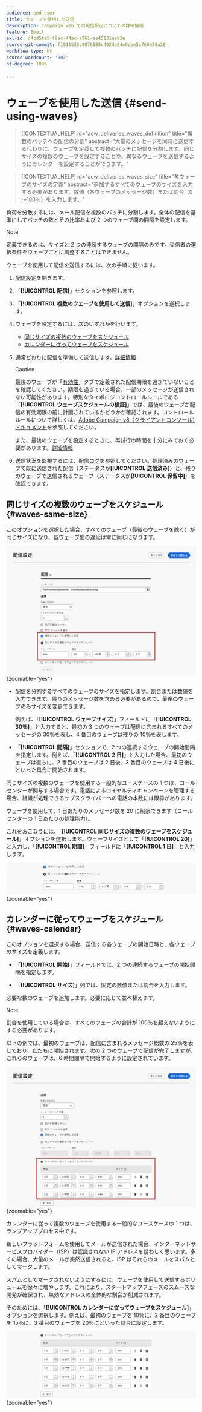 ```yaml
---
audience: end-user
title: ウェーブを使用した送信
description: Campaign web での配信設定についての詳細情報
feature: Email
exl-id: d4cd5fe5-f9ac-44ac-a961-ae45131aeb3e
source-git-commit: f1911523c9076188c492da24e0cbe5c760e58a28
workflow-type: ht
source-wordcount: '803'
ht-degree: 100%

---
```


# ウェーブを使用した送信 {#send-using-waves}

>[!CONTEXTUALHELP]
>id="acw_deliveries_waves_definition"
>title="複数のバッチへの配信の分割"
>abstract="大量のメッセージを同時に送信する代わりに、ウェーブを定義して複数のバッチに配信を分割します。同じサイズの複数のウェーブを設定することや、異なるウェーブを送信するようにカレンダーを設定することができます。"

>[!CONTEXTUALHELP]
>id="acw_deliveries_waves_size"
>title="各ウェーブのサイズの定義"
>abstract="追加するすべてのウェーブのサイズを入力する必要があります。数値（各ウェーブのメッセージ数）または割合（0～100％）を入力します。"

負荷を分散するには、メール配信を複数のバッチに分割します。全体の配信を基準にしてバッチの数とその比率および 2 つのウェーブ間の間隔を設定します。

>[!NOTE]
>
>定義できるのは、サイズと 2 つの連続するウェーブの間隔のみです。受信者の選択条件をウェーブごとに調整することはできません。

ウェーブを使用して配信を送信するには、次の手順に従います。

1. [配信設定](delivery-settings.md#retries)を開きます。

1. 「**[!UICONTROL 配信]**」セクションを参照します。

1. 「**[!UICONTROL 複数のウェーブを使用して送信]**」オプションを選択します。

1. ウェーブを設定するには、次のいずれかを行います。

   * [同じサイズの複数のウェーブをスケジュール](#waves-same-size)
   * [カレンダーに従ってウェーブをスケジュール](#waves-calendar)

1. 通常どおりに配信を準備して送信します。[詳細情報](../msg/gs-deliveries.md)

   >[!CAUTION]
   >
   >最後のウェーブが「[有効性](delivery-settings.md#validity)」タブで定義された配信期限を過ぎていないことを確認してください。期限を過ぎている場合、一部のメッセージが送信されない可能性があります。特別なタイポロジコントロールルールである「**[!UICONTROL ウェーブスケジュールの検証]**」では、最後のウェーブが配信の有効期限の前に計画されているかどうかが確認されます。コントロールルールについて詳しくは、[Adobe Campaign v8（クライアントコンソール）ドキュメント](https://experienceleague.adobe.com/docs/campaign/automation/campaign-optimization/control-rules.html?lang=ja)を参照してください。
   >
   >また、最後のウェーブを設定するときに、再試行の時間を十分にみておく必要があります。[詳細情報](delivery-settings.md#retries)

1. 送信状況を監視するには、[配信ログ](../monitor/delivery-logs.md)を参照してください。処理済みのウェーブで既に送信された配信（ステータスが&#x200B;**[!UICONTROL 送信済み]**）と、残りのウェーブで送信されるウェーブ（ステータスが&#x200B;**[!UICONTROL 保留中]**）を確認できます。

## 同じサイズの複数のウェーブをスケジュール {#waves-same-size}

このオプションを選択した場合、すべてのウェーブ（最後のウェーブを除く）が同じサイズになり、各ウェーブ間の遅延は常に同じになります。

![同じサイズのウェーブの例](assets/waves-same-size.png){zoomable="yes"}

* 配信を分割するすべてのウェーブのサイズを指定します。割合または数値を入力できます。残りのメッセージ数を含める必要があるので、最後のウェーブのみサイズを変更できます。

  例えば、「**[!UICONTROL ウェーブサイズ]**」フィールドに「**[!UICONTROL 30％]**」と入力すると、最初の 3 つのウェーブは配信に含まれるすべてのメッセージの 30％を表し、4 番目のウェーブは残りの 10％を表します。

* 「**[!UICONTROL 間隔]**」セクションで、2 つの連続するウェーブの開始間隔を指定します。例えば、「**[!UICONTROL 2 日]**」と入力した場合、最初のウェーブは直ちに、2 番目のウェーブは 2 日後、3 番目のウェーブは 4 日後にといった具合に開始されます。

同じサイズの複数のウェーブを使用する一般的なユースケースの 1 つは、コールセンターが関与する場合です。電話によるロイヤルティキャンペーンを管理する場合、組織が処理できるサブスクライバーへの電話の本数には限界があります。


ウェーブを使用して、1 日あたりのメッセージ数を 20 に制限できます（コールセンターの 1 日あたりの処理能力）。

これをおこなうには、「**[!UICONTROL 同じサイズの複数のウェーブをスケジュール]**」オプションを選択します。ウェーブサイズとして「**[!UICONTROL 20]**」と入力し、「**[!UICONTROL 期間]**」フィールドに「**[!UICONTROL 1 日]**」と入力します。

![コールセンターの処理のウェーブの例](assets/waves-call-center.png){zoomable="yes"}

## カレンダーに従ってウェーブをスケジュール {#waves-calendar}

このオプションを選択する場合、送信する各ウェーブの開始日時と、各ウェーブのサイズを定義します。

* 「**[!UICONTROL 開始]**」フィールドでは、2 つの連続するウェーブの開始間隔を指定します。

* 「**[!UICONTROL サイズ]**」列では、固定の数値または割合を入力します。

必要な数のウェーブを追加します。必要に応じて並べ替えます。

>[!NOTE]
>
>割合を使用している場合は、すべてのウェーブの合計が 100％を超えないようにする必要があります。

以下の例では、最初のウェーブは、配信に含まれるメッセージ総数の 25％を表しており、ただちに開始されます。次の 2 つのウェーブで配信が完了しますが、これらのウェーブは、6 時間間隔で開始するように設定されています。

![カレンダーでスケジュールされたウェーブの例](assets/waves-calendar.png){zoomable="yes"}

カレンダーに従って複数のウェーブを使用する一般的なユースケースの 1 つは、ランプアッププロセス中です。

新しいプラットフォームを使用してメールが送信された場合、インターネットサービスプロバイダー（ISP）は認識されない IP アドレスを疑わしく思います。多くの場合、大量のメールが突然送信されると、ISP はそれらのメールをスパムとしてマークします。

スパムとしてマークされないようにするには、ウェーブを使用して送信するボリュームを徐々に増やします。これにより、スタートアップフェーズのスムーズな開発が確保され、無効なアドレスの全体的な割合が削減されます。

そのためには、「**[!UICONTROL カレンダーに従ってウェーブをスケジュール]**」オプションを選択します。例えば、最初のウェーブを 10％に、2 番目のウェーブを 15％に、3 番目のウェーブを 20％にといった具合に設定します。

![ランプアッププロセスのウェーブの例](assets/waves-ramp-up.png){zoomable="yes"}